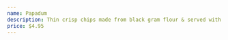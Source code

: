 ```yaml
---
name: Papadum
description: Thin crisp chips made from black gram flour & served with mint & tamarind sauce.
price: $4.95
---
```

